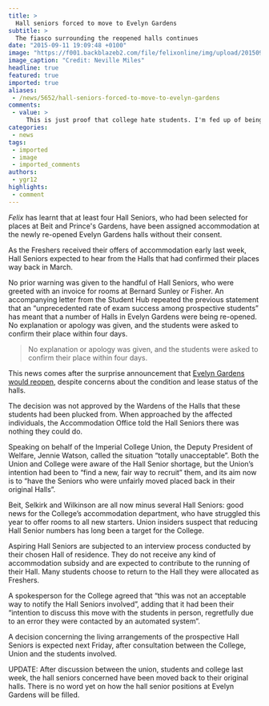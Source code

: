 ```yaml
---
title: >
  Hall seniors forced to move to Evelyn Gardens
subtitle: >
  The fiasco surrounding the reopened halls continues
date: "2015-09-11 19:09:48 +0100"
image: "https://f001.backblazeb2.com/file/felixonline/img/upload/201509112009-ygr12-242_4260.jpg"
image_caption: "Credit: Neville Miles"
headline: true
featured: true
imported: true
aliases:
 - /news/5652/hall-seniors-forced-to-move-to-evelyn-gardens
comments:
 - value: >
     This is just proof that college hate students. I'm fed up of being considered a cash cow, this is why student satisfaction is so low. I will not be donating as an alumni. <br>,This really adds insult to injury. I didn't think College could do worse... This is on top of my department - chemistry - not caring about me and the staff just being interested in nominating each other for undeserved President's Awards. <br> <br>It's disgusting frankly. They're paying some Vice President to get donations. Here's an idea, treat students like human beings. <br> <br>Knobs.,This is even worse than the life sciences restructure #neverforget ,I heard Daggie Malman tried to sue Felix?,I heard Daggie Mallman sat next to Debra Humphris on a plane and told her she was pretty ,Wait, so this is the trend? First, neglect the student consent and try to close down the closest, yet affordable halls(Everlyn garden halls), then trying to close down Week's hall without any prior notice(or kind of did, but union failed to notify students), now moving
categories:
 - news
tags:
 - imported
 - image
 - imported_comments
authors:
 - ygr12
highlights:
 - comment
---
```


_Felix_ has learnt that at least four Hall Seniors, who had been selected for places at Beit and Prince's Gardens, have been assigned accommodation at the newly re-opened Evelyn Gardens halls without their consent.

As the Freshers received their offers of accommodation early last week, Hall Seniors expected to hear from the Halls that had confirmed their places way back in March.

No prior warning was given to the handful of Hall Seniors, who were greeted with an invoice for rooms at Bernard Sunley or Fisher. An accompanying letter from the Student Hub repeated the previous statement that an “unprecedented rate of exam success among prospective students” has meant that a number of Halls in Evelyn Gardens were being re-opened. No explanation or apology was given, and the students were asked to confirm their place within four days.

> No explanation or apology was given, and the students were asked to confirm their place within four days.

This news comes after the surprise announcement that [Evelyn Gardens would reopen](../news/5649/college-u-turn-on-evelyn-gardens/), despite concerns about the condition and lease status of the halls.

The decision was not approved by the Wardens of the Halls that these students had been plucked from. When approached by the affected individuals, the Accommodation Office told the Hall Seniors there was nothing they could do.

Speaking on behalf of the Imperial College Union, the Deputy President of Welfare, Jennie Watson, called the situation “totally unacceptable”. Both the Union and College were aware of the Hall Senior shortage, but the Union’s intention had been to “find a new, fair way to recruit” them, and its aim now is to “have the Seniors who were unfairly moved placed back in their original Halls”.

Beit, Selkirk and Wilkinson are all now minus several Hall Seniors: good news for the College’s accommodation department, who have struggled this year to offer rooms to all new starters. Union insiders suspect that reducing Hall Senior numbers has long been a target for the College.

Aspiring Hall Seniors are subjected to an interview process conducted by their chosen Hall of residence. They do not receive any kind of accommodation subsidy and are expected to contribute to the running of their Hall. Many students choose to return to the Hall they were allocated as Freshers.

A spokesperson for the College agreed that “this was not an acceptable way to notify the Hall Seniors involved”, adding that it had been their “intention to discuss this move with the students in person, regretfully due to an error they were contacted by an automated system”.

A decision concerning the living arrangements of the prospective Hall Seniors is expected next Friday, after consultation between the College, Union and the students involved.

UPDATE: After discussion between the union, students and college last week, the hall seniors concerned have been moved back to their original halls. There is no word yet on how the hall senior positions at Evelyn Gardens will be filled.
